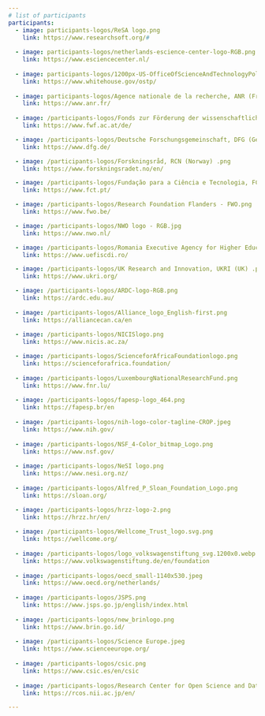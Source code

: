 ```yaml
---
# list of participants
participants:
  - image: participants-logos/ReSA logo.png
    link: https://www.researchsoft.org/#
    
  - image: participants-logos/netherlands-escience-center-logo-RGB.png
    link: https://www.esciencecenter.nl/
    
  - image: participants-logos/1200px-US-OfficeOfScienceAndTechnologyPolicy-Seal.svg.png
    link: https://www.whitehouse.gov/ostp/
  
  - image: participants-logos/Agence nationale de la recherche, ANR (France).jpeg
    link: https://www.anr.fr/
    
  - image: /participants-logos/Fonds zur Förderung der wissenschaftlichen Forschung, FWF (Austria) .png
    link: https://www.fwf.ac.at/de/

  - image: /participants-logos/Deutsche Forschungsgemeinschaft, DFG (Germany).png
    link: https://www.dfg.de/

  - image: /participants-logos/Forskningsråd, RCN (Norway) .png
    link: https://www.forskningsradet.no/en/

  - image: /participants-logos/Fundação para a Ciência e Tecnologia, FCT (Portugal) .jpeg
    link: https://www.fct.pt/

  - image: /participants-logos/Research Foundation Flanders - FWO.png
    link: https://www.fwo.be/

  - image: /participants-logos/NWO logo - RGB.jpg
    link: https://www.nwo.nl/

  - image: /participants-logos/Romania Executive Agency for Higher Education, Research, Development and Innovation Funding of Romania, UEFISCDI (Romania) .png
    link: https://www.uefiscdi.ro/

  - image: /participants-logos/UK Research and Innovation, UKRI (UK) .png
    link: https://www.ukri.org/

  - image: /participants-logos/ARDC-logo-RGB.png
    link: https://ardc.edu.au/
    
  - image: /participants-logos/Alliance_logo_English-first.png
    link: https://alliancecan.ca/en
    
  - image: /participants-logos/NICISlogo.png
    link: https://www.nicis.ac.za/

  - image: /participants-logos/ScienceforAfricaFoundationlogo.png
    link: https://scienceforafrica.foundation/
   
  - image: /participants-logos/LuxembourgNationalResearchFund.png
    link: https://www.fnr.lu/
   
  - image: /participants-logos/fapesp-logo_464.png
    link: https://fapesp.br/en
    
  - image: /participants-logos/nih-logo-color-tagline-CROP.jpeg
    link: https://www.nih.gov/
    
  - image: /participants-logos/NSF_4-Color_bitmap_Logo.png
    link: https://www.nsf.gov/
    
  - image: /participants-logos/NeSI logo.png
    link: https://www.nesi.org.nz/
    
  - image: /participants-logos/Alfred_P_Sloan_Foundation_Logo.png
    link: https://sloan.org/

  - image: /participants-logos/hrzz-logo-2.png
    link: https://hrzz.hr/en/
    
  - image: /participants-logos/Wellcome_Trust_logo.svg.png
    link: https://wellcome.org/
    
  - image: /participants-logos/logo_volkswagenstiftung_svg.1200x0.webp
    link: https://www.volkswagenstiftung.de/en/foundation
    
  - image: /participants-logos/oecd_small-1140x530.jpeg
    link: https://www.oecd.org/netherlands/
    
  - image: /participants-logos/JSPS.png
    link: https://www.jsps.go.jp/english/index.html
    
  - image: /participants-logos/new_brinlogo.png
    link: https://www.brin.go.id/
    
  - image: /participants-logos/Science Europe.jpeg
    link: https://www.scienceeurope.org/
    
  - image: /participants-logos/csic.png
    link: https://www.csic.es/en/csic
    
  - image: /participants-logos/Research Center for Open Science and Data Platform - Japan.png
    link: https://rcos.nii.ac.jp/en/

---
```

